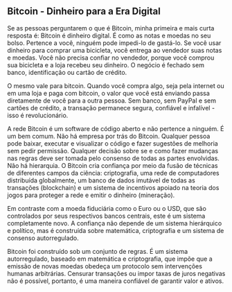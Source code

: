 ## Bitcoin - Dinheiro para a Era Digital

Se as pessoas perguntarem o que é Bitcoin, minha primeira e mais curta resposta é: Bitcoin é dinheiro digital. É como as notas e moedas no seu bolso. Pertence a você, ninguém pode impedi-lo de gastá-lo. Se você usar dinheiro para comprar uma bicicleta, você entrega ao vendedor suas notas e moedas. Você não precisa confiar no vendedor, porque você comprou sua bicicleta e a loja recebeu seu dinheiro. O negócio é fechado sem banco, identificação ou cartão de crédito.

O mesmo vale para bitcoin. Quando você compra algo, seja pela internet ou em uma loja e paga com bitcoin, o valor que você está enviando passa diretamente de você para a outra pessoa. Sem banco, sem PayPal e sem cartões de crédito, a transação permanece segura, confiável e infalível - isso é revolucionário.

A rede Bitcoin é um software de código aberto e não pertence a ninguém. É um bem comum. Não há empresa por trás do Bitcoin. Qualquer pessoa pode baixar, executar e visualizar o código e fazer sugestões de melhoria sem pedir permissão. Qualquer decisão sobre se e como fazer mudanças nas regras deve ser tomada pelo consenso de todas as partes envolvidas. Não há hierarquia. O Bitcoin cria confiança por meio da fusão de técnicas de diferentes campos da ciência: criptografia, uma rede de computadores distribuída globalmente, um banco de dados imutável de todas as transações (blockchain) e um sistema de incentivos apoiado na teoria dos jogos para proteger a rede e emitir o dinheiro (mineração).

Em contraste com a moeda fiduciária como o Euro ou o USD, que são controlados por seus respectivos bancos centrais, este é um sistema completamente novo. A confiança não depende de um sistema hierárquico e político, mas é construída sobre matemática, criptografia e um sistema de consenso autorregulado.

Bitcoin foi construído sob um conjunto de regras. É um sistema autorregulado, baseado em matemática e criptografia, que impõe que a emissão de novas moedas obedeça um protocolo sem intervenções humanas arbitrárias. Censurar transações ou impor taxas de juros negativas não é possível, portanto, é uma maneira confiável de garantir valor e ativos.


